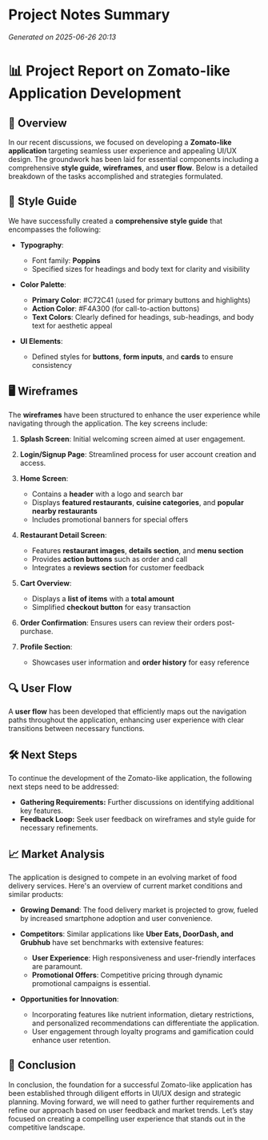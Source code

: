 # Project Notes Summary

*Generated on 2025-06-26 20:13*

# 📊 **Project Report on Zomato-like Application Development**

## 📝 **Overview**
In our recent discussions, we focused on developing a **Zomato-like application** targeting seamless user experience and appealing UI/UX design. The groundwork has been laid for essential components including a comprehensive **style guide**, **wireframes**, and **user flow**. Below is a detailed breakdown of the tasks accomplished and strategies formulated.

## 🎨 **Style Guide**
We have successfully created a **comprehensive style guide** that encompasses the following:

- **Typography**: 
  - Font family: **Poppins**
  - Specified sizes for headings and body text for clarity and visibility

- **Color Palette**:
  - **Primary Color**: #C72C41 (used for primary buttons and highlights)
  - **Action Color**: #F4A300 (for call-to-action buttons) 
  - **Text Colors**: Clearly defined for headings, sub-headings, and body text for aesthetic appeal

- **UI Elements**:
  - Defined styles for **buttons**, **form inputs**, and **cards** to ensure consistency

## 🖥️ **Wireframes**
The **wireframes** have been structured to enhance the user experience while navigating through the application. The key screens include:

1. **Splash Screen**: Initial welcoming screen aimed at user engagement.
2. **Login/Signup Page**: Streamlined process for user account creation and access.
3. **Home Screen**: 
   - Contains a **header** with a logo and search bar 
   - Displays **featured restaurants**, **cuisine categories**, and **popular nearby restaurants**
   - Includes promotional banners for special offers

4. **Restaurant Detail Screen**: 
   - Features **restaurant images**, **details section**, and **menu section**
   - Provides **action buttons** such as order and call 
   - Integrates a **reviews section** for customer feedback

5. **Cart Overview**: 
   - Displays a **list of items** with a **total amount**
   - Simplified **checkout button** for easy transaction

6. **Order Confirmation**: Ensures users can review their orders post-purchase.

7. **Profile Section**: 
   - Showcases user information and **order history** for easy reference

## 🔍 **User Flow**
A **user flow** has been developed that efficiently maps out the navigation paths throughout the application, enhancing user experience with clear transitions between necessary functions.

## 🛠️ **Next Steps** 
To continue the development of the Zomato-like application, the following next steps need to be addressed:

- **Gathering Requirements:** Further discussions on identifying additional key features.
- **Feedback Loop:** Seek user feedback on wireframes and style guide for necessary refinements.

## 📈 **Market Analysis**
The application is designed to compete in an evolving market of food delivery services. Here's an overview of current market conditions and similar products:

- **Growing Demand**: The food delivery market is projected to grow, fueled by increased smartphone adoption and user convenience. 
- **Competitors**: Similar applications like **Uber Eats, DoorDash, and Grubhub** have set benchmarks with extensive features:
  - **User Experience**: High responsiveness and user-friendly interfaces are paramount.
  - **Promotional Offers**: Competitive pricing through dynamic promotional campaigns is essential.

- **Opportunities for Innovation**:
  - Incorporating features like nutrient information, dietary restrictions, and personalized recommendations can differentiate the application.
  - User engagement through loyalty programs and gamification could enhance user retention.

## 🏁 **Conclusion**
In conclusion, the foundation for a successful Zomato-like application has been established through diligent efforts in UI/UX design and strategic planning. Moving forward, we will need to gather further requirements and refine our approach based on user feedback and market trends. Let’s stay focused on creating a compelling user experience that stands out in the competitive landscape.